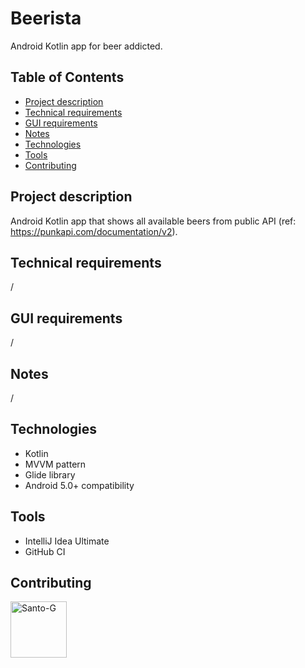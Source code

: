 # Beerista
Android Kotlin app for beer addicted. 

## Table of Contents
- [Project description](#project-description)
- [Technical requirements](#technical-requirements)
- [GUI requirements](#gui-requirements)
- [Notes](#notes)
- [Technologies](#technologies)
- [Tools](#tools)
- [Contributing](#contributing)

## Project description
Android Kotlin app that shows all available beers from public API (ref: https://punkapi.com/documentation/v2).


## Technical requirements
/

## GUI requirements
/

## Notes
/

## Technologies
- Kotlin
- MVVM pattern
- Glide library
- Android 5.0+ compatibility

## Tools
- IntelliJ Idea Ultimate
- GitHub CI

## Contributing
<a href="https://github.com/Santo-G">
 <img alt="Santo-G" width="90" height="90" src="https://avatars.githubusercontent.com/u/77076220?v=4" />
</a>
